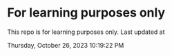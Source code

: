 # For learning purposes only
This repo is for learning purposes only.
Last updated at

Thursday, October 26, 2023 10:19:22 PM

